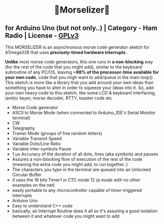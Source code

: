 <h1 align = "center">🌟Morselizer🌟</h1>

## **for Arduino Uno (but not only..) | Category - Ham Radio | License - [GPLv3](https://www.gnu.org/licenses/gpl-3.0.html)**

This MORSELIZER is an asynchronous morse code generator sketch for ATmega328 that uses **precisely-timed hardware interrupts** .

**Unlike** most morse code generators, this one runs in **a non-blocking** way (for the rest of the code that you might add), similar to the keyboard subroutine of any PC/OS, leaving **~98% of the processor-time available for your own code**, code that you migh want to add/queue in the main loop(). This sketch is more like a library that you add around your own ideas than something you have to alter in order to squeeze your ideas into it. So, add your own heavy code to this sketch, like some LCD & keyboard interfacing, iambic keyer, morse decoder, RTTY, toaster code etc

- Morse Code generator
- ASCII to Morse Mode (when connected to Arduino_IDE's Serial Monitor terminal) 
- CW
- Telegraphy
- Trainer Mode (groups of five random letters)
- Variable Transmit Speed
- Variable Dots/Line Ratio
- Variable inter-symbols Pause
- 1 µs Accuracy of the duration of all dots, lines (aka symbols) and pauses
- Assures a non-blocking flow of execution of the rest of the code (meaning the extra code you might add, to run together..)
- The characters you type in the terminal are queued into an Unlocked Circular Buffer
- it uses the 16 bits Timer1 in CTC mode 12 (a mode with no other examples on the net)
- easily portable to any microcontroller capable of timer-triggered interrupts
- Arduino Uno
- Easy to understand C++ code
- basically, an Interrupt Routine does it all so it's assuring a good isolation between it and whatever code you might want to add
